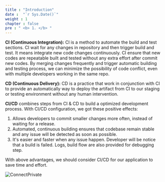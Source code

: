 ```yaml
---
title : "Introduction"
date :  "`r Sys.Date()`" 
weight : 1 
chapter : false
pre : " <b> 1. </b> "
---
```

**CI (Continuous Integration):** CI is a method to automate the build and test sections. CI wait for any changes in repository and then trigger build and test. It means integrate new code changes continuously. CI ensure that new codes are repeatable built and tested without any extra effort after commit new codes. By merging changes frequently and trigger automatic building and testing process, we can minimize the possibility of code conflict, even with multiple developers working in the same repo.

**CD (Continuous Delivery):** CD is a practice that work in conjunction with CI to provide an automatically way to deploy the artifact from CI to our staging or testing environment without any human intervention.

**CI/CD** combines steps from CI & CD to build a optimized development process.
With CI/CD configuration, we got these positive effects:
1. Allows developers to commit smaller changes more often, instead of waiting for a release.
2. Automated, continuous building ensures that codebase remain stable and any issue will be detected as soon as possible.
3. It's easier and faster when any issue happen. Developer will be notice that a build is failed. Logs, build flow are also provided for debugging step.

With above advantages, we should consider CI/CD for our application to save time and effort.

![ConnectPrivate](/images/cicd_flow.png) 